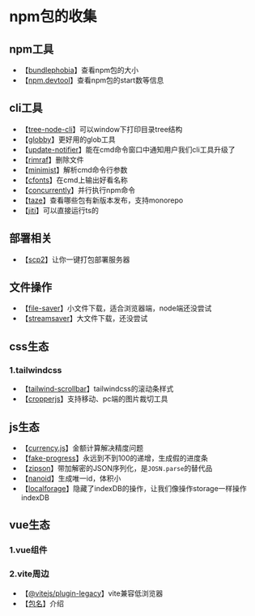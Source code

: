 # npm包的收集

## npm工具

* 【[bundlephobia](https://bundlephobia.com/)】查看npm包的大小
* 【[npm.devtool](https://npm.devtool.tech/)】查看npm包的start数等信息

## cli工具

* 【[tree-node-cli](https://www.npmjs.com/package/tree-node-cli)】可以window下打印目录tree结构
* 【[globby](https://www.npmjs.com/package/globby)】更好用的glob工具
* 【[update-notifier](https://www.npmjs.com/package/update-notifier)】能在cmd命令窗口中通知用户我们cli工具升级了
* 【[rimraf](https://www.npmjs.com/package/rimraf)】删除文件
* 【[minimist](https://www.npmjs.com/package/minimist)】解析cmd命令行参数
* 【[cfonts](https://www.npmjs.com/package/cfonts)】在cmd上输出好看名称
* 【[concurrently](https://www.npmjs.com/package/concurrently)】并行执行npm命令
* 【[taze](https://github.com/antfu-collective/taze)】查看哪些包有新版本发布，支持monorepo
* 【[jiti](https://github.com/unjs/jiti)】可以直接运行ts的

## 部署相关

* 【[scp2](https://juejin.cn/post/6955070802035228685)】让你一键打包部署服务器

## 文件操作

* 【[file-saver](https://www.npmjs.com/package/file-saver)】小文件下载，适合浏览器端，node端还没尝试
* 【[streamsaver](https://www.npmjs.com/package/streamsaver)】大文件下载，还没尝试

## css生态

### 1.tailwindcss

* 【[tailwind-scrollbar](https://www.npmjs.com/package/tailwind-scrollbar)】tailwindcss的滚动条样式
* 【[cropperjs](https://www.npmjs.com/package/cropperjs)】支持移动、pc端的图片裁切工具

## js生态

* 【[currency.js](https://www.npmjs.com/package/currency.js)】金额计算解决精度问题
* 【[fake-progress](https://www.npmjs.com/package/fake-progress)】永远到不到100的递增，生成假的进度条
* 【[zipson](https://www.npmjs.com/package/zipson)】带加解密的JSON序列化，是`JOSN.parse`的替代品
* 【[nanoid](https://www.npmjs.com/package/nanoid)】生成唯一id，体积小
* 【[localforage](https://localforage.docschina.org/)】隐藏了indexDB的操作，让我们像操作storage一样操作indexDB

## vue生态

### 1.vue组件

### 2.vite周边

* 【[@vitejs/plugin-legacy](https://www.npmjs.com/package/@vitejs/plugin-legacy)】vite兼容低浏览器
* 【[包名](https://链接)】介绍
